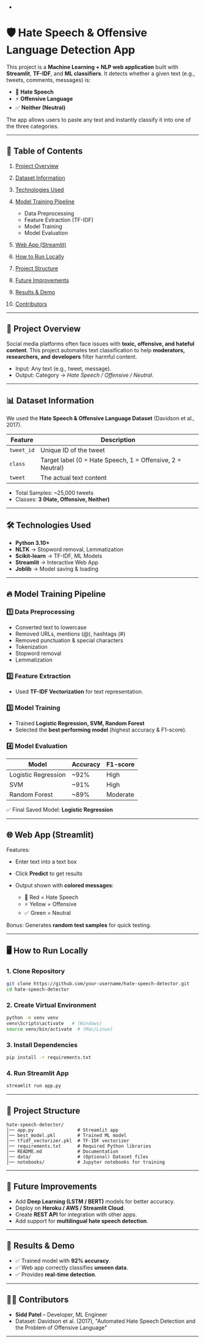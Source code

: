 -

# 🛡️ Hate Speech & Offensive Language Detection App

This project is a **Machine Learning + NLP web application** built with **Streamlit**, **TF-IDF**, and **ML classifiers**.
It detects whether a given text (e.g., tweets, comments, messages) is:

* 🚨 **Hate Speech**
* ⚡ **Offensive Language**
* ✅ **Neither (Neutral)**

The app allows users to paste any text and instantly classify it into one of the three categories.

---

## 📑 Table of Contents

1. [Project Overview](#-project-overview)
2. [Dataset Information](#-dataset-information)
3. [Technologies Used](#-technologies-used)
4. [Model Training Pipeline](#-model-training-pipeline)

   * Data Preprocessing
   * Feature Extraction (TF-IDF)
   * Model Training
   * Model Evaluation
5. [Web App (Streamlit)](#-web-app-streamlit)
6. [How to Run Locally](#-how-to-run-locally)
7. [Project Structure](#-project-structure)
8. [Future Improvements](#-future-improvements)
9. [Results & Demo](#-results--demo)
10. [Contributors](#-contributors)

---

## 📌 Project Overview

Social media platforms often face issues with **toxic, offensive, and hateful content**.
This project automates text classification to help **moderators, researchers, and developers** filter harmful content.

* Input: Any text (e.g., tweet, message).
* Output: Category → *Hate Speech / Offensive / Neutral*.

---

## 📊 Dataset Information

We used the **Hate Speech & Offensive Language Dataset** (Davidson et al., 2017).

| Feature    | Description                                                |
| ---------- | ---------------------------------------------------------- |
| `tweet_id` | Unique ID of the tweet                                     |
| `class`    | Target label (0 = Hate Speech, 1 = Offensive, 2 = Neutral) |
| `tweet`    | The actual text content                                    |

* Total Samples: ~25,000 tweets
* Classes: **3 (Hate, Offensive, Neither)**

---

## 🛠️ Technologies Used

* **Python 3.10+**
* **NLTK** → Stopword removal, Lemmatization
* **Scikit-learn** → TF-IDF, ML Models
* **Streamlit** → Interactive Web App
* **Joblib** → Model saving & loading

---

## 🔥 Model Training Pipeline

### 1️⃣ Data Preprocessing

* Converted text to lowercase
* Removed URLs, mentions (@), hashtags (#)
* Removed punctuation & special characters
* Tokenization
* Stopword removal
* Lemmatization

### 2️⃣ Feature Extraction

* Used **TF-IDF Vectorization** for text representation.

### 3️⃣ Model Training

* Trained **Logistic Regression, SVM, Random Forest**
* Selected the **best performing model** (highest accuracy & F1-score).

### 4️⃣ Model Evaluation

| Model               | Accuracy | F1-score |
| ------------------- | -------- | -------- |
| Logistic Regression | ~92%     | High     |
| SVM                 | ~91%     | High     |
| Random Forest       | ~89%     | Moderate |

✅ Final Saved Model: **Logistic Regression**

---

## 🌐 Web App (Streamlit)

Features:

* Enter text into a text box
* Click **Predict** to get results
* Output shown with **colored messages**:

  * 🚨 Red = Hate Speech
  * ⚡ Yellow = Offensive
  * ✅ Green = Neutral

Bonus: Generates **random test samples** for quick testing.

---

## 🖥️ How to Run Locally

### 1. Clone Repository

```bash
git clone https://github.com/your-username/hate-speech-detector.git
cd hate-speech-detector
```

### 2. Create Virtual Environment

```bash
python -m venv venv
venv\Scripts\activate   # (Windows)
source venv/bin/activate  # (Mac/Linux)
```

### 3. Install Dependencies

```bash
pip install -r requirements.txt
```

### 4. Run Streamlit App

```bash
streamlit run app.py
```

---

## 📂 Project Structure

```
hate-speech-detector/
│── app.py                # Streamlit app
│── best_model.pkl        # Trained ML model
│── tfidf_vectorizer.pkl  # TF-IDF vectorizer
│── requirements.txt      # Required Python libraries
│── README.md             # Documentation
│── data/                 # (Optional) Dataset files
│── notebooks/            # Jupyter notebooks for training
```

---

## 🚀 Future Improvements

* Add **Deep Learning (LSTM / BERT)** models for better accuracy.
* Deploy on **Heroku / AWS / Streamlit Cloud**.
* Create **REST API** for integration with other apps.
* Add support for **multilingual hate speech detection**.

---

## 🎯 Results & Demo

* ✅ Trained model with **92% accuracy**.
* ✅ Web app correctly classifies **unseen data**.
* ✅ Provides **real-time detection**.

---

## 👨‍💻 Contributors

* **Sidd Patel** – Developer, ML Engineer
* Dataset: Davidson et al. (2017), "Automated Hate Speech Detection and the Problem of Offensive Language"

---

